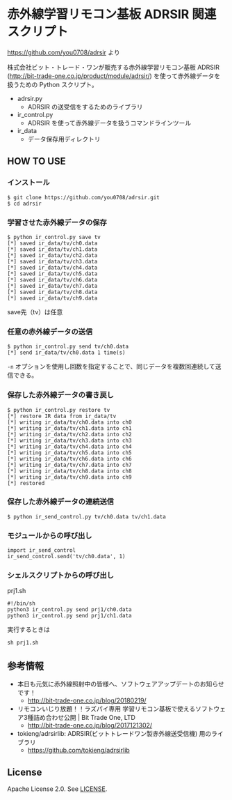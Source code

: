 # 赤外線学習リモコン基板 ADRSIR 関連スクリプト
https://github.com/you0708/adrsir より

株式会社ビット・トレード・ワンが販売する赤外線学習リモコン基板 ADRSIR (http://bit-trade-one.co.jp/product/module/adrsir/) を使って赤外線データを扱うための Python スクリプト。

* adrsir.py
  * ADRSIR の送受信をするためのライブラリ
* ir_control.py
  * ADRSIR を使って赤外線データを扱うコマンドラインツール
* ir_data
  * データ保存用ディレクトリ

## HOW TO USE
### インストール
```
$ git clone https://github.com/you0708/adrsir.git
$ cd adrsir
```

### 学習させた赤外線データの保存
```
$ python ir_control.py save tv
[*] saved ir_data/tv/ch0.data
[*] saved ir_data/tv/ch1.data
[*] saved ir_data/tv/ch2.data
[*] saved ir_data/tv/ch3.data
[*] saved ir_data/tv/ch4.data
[*] saved ir_data/tv/ch5.data
[*] saved ir_data/tv/ch6.data
[*] saved ir_data/tv/ch7.data
[*] saved ir_data/tv/ch8.data
[*] saved ir_data/tv/ch9.data
```
save先（tv）は任意

### 任意の赤外線データの送信
```
$ python ir_control.py send tv/ch0.data
[*] send ir_data/tv/ch0.data 1 time(s)
```

`-n` オプションを使用し回数を指定することで、同じデータを複数回連続して送信できる。

### 保存した赤外線データの書き戻し
```
$ python ir_control.py restore tv
[*] restore IR data from ir_data/tv
[*] writing ir_data/tv/ch0.data into ch0
[*] writing ir_data/tv/ch1.data into ch1
[*] writing ir_data/tv/ch2.data into ch2
[*] writing ir_data/tv/ch3.data into ch3
[*] writing ir_data/tv/ch4.data into ch4
[*] writing ir_data/tv/ch5.data into ch5
[*] writing ir_data/tv/ch6.data into ch6
[*] writing ir_data/tv/ch7.data into ch7
[*] writing ir_data/tv/ch8.data into ch8
[*] writing ir_data/tv/ch9.data into ch9
[*] restored
```

### 保存した赤外線データの連続送信
```
$ python ir_send_control.py tv/ch0.data tv/ch1.data
```

### モジュールからの呼び出し
```
import ir_send_control
ir_send_control.send('tv/ch0.data', 1)
```

### シェルスクリプトからの呼び出し  
prj1.sh
```
#!/bin/sh
python3 ir_control.py send prj1/ch0.data
python3 ir_control.py send prj1/ch1.data
```
実行するときは  
```
sh prj1.sh
```

## 参考情報
* 本日も元気に赤外線照射中の皆様へ、ソフトウェアアップデートのお知らせです！
  * http://bit-trade-one.co.jp/blog/20180219/
* リモコンいじり放題！！ラズパイ専用 学習リモコン基板で使えるソフトウェア3種詰め合わせ公開 | Bit Trade One, LTD
  * http://bit-trade-one.co.jp/blog/2017121302/
* tokieng/adrsirlib: ADRSIR(ビットトレードワン製赤外線送受信機) 用のライブラリ
  * https://github.com/tokieng/adrsirlib

## License
Apache License 2.0. See [LICENSE](/LICENSE).

